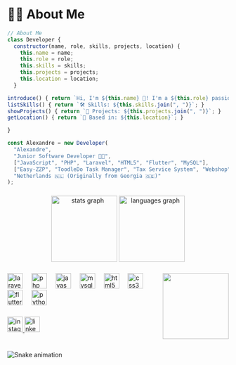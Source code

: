 # 👨‍💻 About Me


```js
// About Me
class Developer {
  constructor(name, role, skills, projects, location) {
    this.name = name;
    this.role = role;
    this.skills = skills;
    this.projects = projects;
    this.location = location;
  }

introduce() { return `Hi, I'm ${this.name} 👋! I'm a ${this.role} passionate about coding and creating innovative solutions.`; }
listSkills() { return `🛠️ Skills: ${this.skills.join(", ")}`; }
showProjects() { return `🚀 Projects: ${this.projects.join(", ")}`; }
getLocation() { return `📍 Based in: ${this.location}`; }

}

const Alexandre = new Developer(
  "Alexandre",
  "Junior Software Developer 👨‍💻",
  ["JavaScript", "PHP", "Laravel", "HTML5", "Flutter", "MySQL"],
  ["Easy-ZZP", "ToodleDo Task Manager", "Tax Service System", "Webshop", ],
  "Netherlands 🇳🇱 (Originally from Georgia 🇬🇪)"
);

```
###

<div align="center">
  <img src="https://github-readme-stats.vercel.app/api?username=Drunxfish&hide_title=true&hide_rank=true&show_icons=true&include_all_commits=true&count_private=true&disable_animations=false&theme=tokyonight&locale=en&hide_border=true" height="150" alt="stats graph"  />
  <img src="https://github-readme-stats.vercel.app/api/top-langs?username=Drunxfish&locale=en&hide_title=false&layout=compact&card_width=320&langs_count=5&theme=tokyonight&hide_border=true" height="150" alt="languages graph"  />
</div>

###

<img align="right" height="150" src="https://media0.giphy.com/media/v1.Y2lkPTc5MGI3NjExNzlwMGpvNmk2MDgxamdwMnE1bmw5cHpsODFkcnd4bmI0aHhvdDhwYSZlcD12MV9pbnRlcm5hbF9naWZfYnlfaWQmY3Q9Zw/zOvBKUUEERdNm/giphy.gif"  />

###

<div align="left">
  <img src="https://cdn.jsdelivr.net/gh/devicons/devicon/icons/laravel/laravel-original.svg" height="35" alt="laravel logo"  />
  <img width="12" />
  <img src="https://cdn.jsdelivr.net/gh/devicons/devicon/icons/php/php-original.svg" height="35" alt="php logo"  />
  <img width="12" />
  <img src="https://cdn.jsdelivr.net/gh/devicons/devicon/icons/javascript/javascript-original.svg" height="35" alt="javascript logo"  />
  <img width="12" />
  <img src="https://cdn.jsdelivr.net/gh/devicons/devicon/icons/mysql/mysql-original.svg" height="35" alt="mysql logo"  />
  <img width="12" />
  <img src="https://cdn.jsdelivr.net/gh/devicons/devicon/icons/html5/html5-original.svg" height="35" alt="html5 logo"  />
  <img width="12" />
  <img src="https://cdn.jsdelivr.net/gh/devicons/devicon/icons/css3/css3-original.svg" height="35" alt="css3 logo"  />
  <img width="12" />
  <img src="https://cdn.jsdelivr.net/gh/devicons/devicon/icons/flutter/flutter-original.svg" height="35" alt="flutter logo"  />
  <img width="12" />
  <img src="https://cdn.jsdelivr.net/gh/devicons/devicon/icons/python/python-original.svg" height="35" alt="python logo"  />
</div>

###

<div align="left">
  <a href="https://www.instagram.com/drunxxfish/#" target="_blank">
    <img src="https://img.shields.io/static/v1?message=Instagram&logo=instagram&label=&color=E4405F&logoColor=black&labelColor=&style=for-the-badge" height="35" alt="instagram logo"  />
  </a>
  <a href="https://www.linkedin.com/in/601000101x/" target="_blank">
    <img src="https://img.shields.io/static/v1?message=LinkedIn&logo=linkedin&label=&color=0077B5&logoColor=white&labelColor=&style=for-the-badge" height="35" alt="linkedin logo"  />
  </a>
</div>

###
<br clear="both"> <img src="https://raw.githubusercontent.com/Drunxfish/Drunxfish/output/snake.svg" alt="Snake animation" />
###
